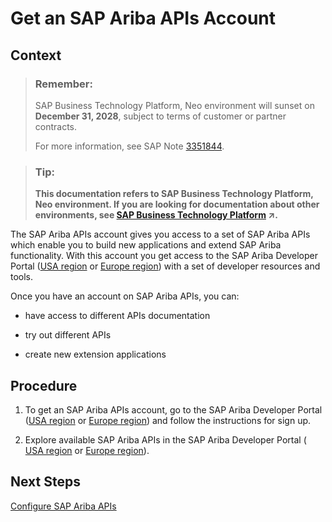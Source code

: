 <!-- loiof7dbeb26531140e7bab57170a24e3701 -->

# Get an SAP Ariba APIs Account



## Context

> ### Remember:  
> SAP Business Technology Platform, Neo environment will sunset on **December 31, 2028**, subject to terms of customer or partner contracts.
> 
> For more information, see SAP Note [3351844](https://me.sap.com/notes/3351844).

> ### Tip:  
> **This documentation refers to SAP Business Technology Platform, Neo environment. If you are looking for documentation about other environments, see [SAP Business Technology Platform](https://help.sap.com/viewer/65de2977205c403bbc107264b8eccf4b/Cloud/en-US/6a2c1ab5a31b4ed9a2ce17a5329e1dd8.html "SAP Business Technology Platform (SAP BTP) is an integrated offering comprised of four technology portfolios: database and data management, application development and integration, analytics, and intelligent technologies. The platform offers users the ability to turn data into business value, compose end-to-end business processes, and build and extend SAP applications quickly.") :arrow_upper_right:.**

The SAP Ariba APIs account gives you access to a set of SAP Ariba APIs which enable you to build new applications and extend SAP Ariba functionality. With this account you get access to the SAP Ariba Developer Portal \([USA region](https://developer.ariba.com/api/) or [Europe region](https://eu.developer.ariba.com/api/)\) with a set of developer resources and tools.

Once you have an account on SAP Ariba APIs, you can:

-   have access to different APIs documentation

-   try out different APIs

-   create new extension applications




<a name="loiof7dbeb26531140e7bab57170a24e3701__steps_ikw_tcp_p1b"/>

## Procedure

1.  To get an SAP Ariba APIs account, go to the SAP Ariba Developer Portal \([USA region](https://developer.ariba.com/api/) or [Europe region](https://eu.developer.ariba.com/api/)\) and follow the instructions for sign up.

2.  Explore available SAP Ariba APIs in the SAP Ariba Developer Portal \( [USA region](https://developer.ariba.com/api/) or [Europe region](https://eu.developer.ariba.com/api/)\).




<a name="loiof7dbeb26531140e7bab57170a24e3701__postreq_wct_p4w_d1b"/>

## Next Steps

[Configure SAP Ariba APIs](configure-sap-ariba-apis-c523842.md)

